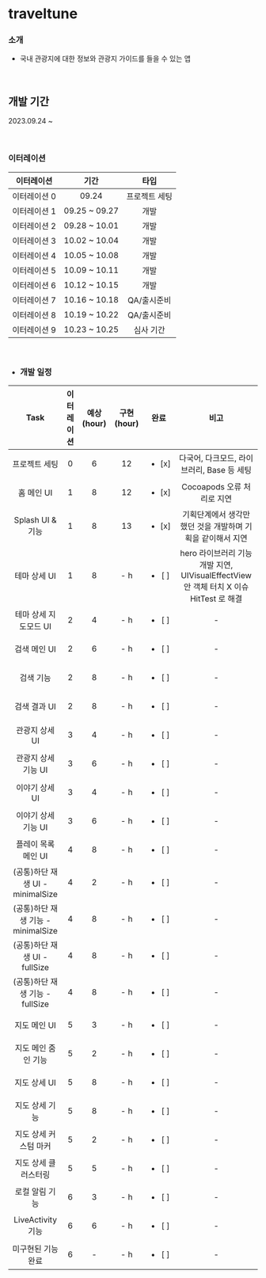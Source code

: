 # traveltune

### 소개
 - 국내 관광지에 대한 정보와 관광지 가이드를 들을 수 있는 앱

<br>

## 개발 기간

2023.09.24 ~ 

<br>

### 이터레이션

|   이터레이션   	   |       기간 	     | 타입 |
|:----------------:|:----------------:|:----:|
|     이터레이션 0    |  09.24  | 프로젝트 세팅
|     이터레이션 1    |  09.25 ~ 09.27 | 개발
|     이터레이션 2    |  09.28 ~ 10.01 | 개발
|     이터레이션 3    |  10.02 ~ 10.04 | 개발
|     이터레이션 4    |  10.05 ~ 10.08 | 개발
|     이터레이션 5    |  10.09 ~ 10.11 | 개발
|     이터레이션 6    |  10.12 ~ 10.15 | 개발
|     이터레이션 7    |  10.16 ~ 10.18 | QA/출시준비
|     이터레이션 8    |  10.19 ~ 10.22 | QA/출시준비
|     이터레이션 9    |  10.23 ~ 10.25 | 심사 기간


<br>

- ### 개발 일정

| Task | 이터레이션 | 예상 (hour) | 구현 (hour) | 완료 | 비고 |
|:-----:|:-----:|:-----:|:------:|:----:|:----:|
|  프로젝트 세팅 | 0 | 6  |  12 | <ul><li>[x] </li></ul> | 다국어, 다크모드, 라이브러리, Base 등 세팅 |
|  홈 메인 UI  |  1  | 8  |  12 | <ul><li>[x] </li></ul> | Cocoapods 오류 처리로 지연 |
|  Splash UI & 기능 |  1  | 8  |  13 | <ul><li>[x] </li></ul> | 기획단계에서 생각만 했던 것을 개발하며 기획을 같이해서 지연 |
|  테마 상세 UI |  1  |  8  | - h | <ul><li>[ ] </li></ul> | hero 라이브러리 기능 개발 지연, UIVisualEffectView 안 객체 터치 X 이슈 HitTest 로 해결 |
|  테마 상세 지도모드 UI |  2  | 4 |  - h  | <ul><li>[ ] </li></ul> | - |
|  검색 메인 UI  |  2  | 6 |  - h | <ul><li>[ ] </li></ul> | - |
|  검색 기능  |  2  | 8 |  - h | <ul><li>[ ] </li></ul> | - |
|  검색 결과 UI  |  2  | 8 | - h | <ul><li>[ ] </li></ul> | - |
|  관광지 상세 UI  |  3  |  4  |  - h  | <ul><li>[ ] </li></ul> | - |
|  관광지 상세 기능 UI  |  3  | 6 |  - h | <ul><li>[ ] </li></ul> | - |
|  이야기 상세 UI  |  3  |  4  |  - h | <ul><li>[ ] </li></ul> | - |
|  이야기 상세 기능 UI  |  3  |  6  |  - h | <ul><li>[ ] </li></ul> | - |
|  플레이 목록 메인 UI  |  4  |  8  | - h | <ul><li>[ ] </li></ul> | - |
|  (공통)하단 재생 UI - minimalSize  |  4  |  2  |  - h | <ul><li>[ ] </li></ul> | - |
|  (공통)하단 재생 기능 - minimalSize  |  4  |  8  |  - h | <ul><li>[ ] </li></ul> | - |
|  (공통)하단 재생 UI - fullSize  |  4  |  8  |  - h | <ul><li>[ ] </li></ul> | - |
|  (공통)하단 재생 기능 - fullSize |  4  |  8  |  - h | <ul><li>[ ] </li></ul> | - |
|  지도 메인 UI  |  5  |  3  |  - h | <ul><li>[ ] </li></ul> | - |
|  지도 메인 줌인 기능  |  5  |  2  |  - h | <ul><li>[ ] </li></ul> | - |
|  지도 상세 UI  |  5  |  8  |  - h | <ul><li>[ ] </li></ul> | - |
|  지도 상세 기능  |  5  |  8  |  - h | <ul><li>[ ] </li></ul> | - |
|  지도 상세 커스텀 마커 |  5  |  2  |  - h | <ul><li>[ ] </li></ul> | - |
|  지도 상세 클러스터링 |  5  |  5  |  - h | <ul><li>[ ] </li></ul> | - |
|  로컬 알림 기능  |  6  |  3  |  - h | <ul><li>[ ] </li></ul> | - |
|  LiveActivity 기능  |  6  |  6  |  - h | <ul><li>[ ] </li></ul> | - |
|  미구현된 기능 완료  |  6  | -  |  - h | <ul><li>[ ] </li></ul> | - |
		

